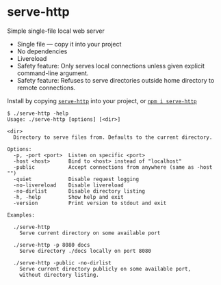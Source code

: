 # serve-http

Simple single-file local web server

- Single file — copy it into your project
- No dependencies
- Livereload
- Safety feature: Only serves local connections unless given explicit command-line argument.
- Safety feature: Refuses to serve directories outside home directory to remote connections.

Install by copying
[`serve-http`](https://raw.githubusercontent.com/rsms/serve-http/master/serve-http)
into your project, or [`npm i serve-http`](https://www.npmjs.com/package/serve-http)

```
$ ./serve-http -help
Usage: ./serve-http [options] [<dir>]

<dir>
  Directory to serve files from. Defaults to the current directory.

Options:
  -p, -port <port>  Listen on specific <port>
  -host <host>      Bind to <host> instead of "localhost"
  -public           Accept connections from anywhere (same as -host "")
  -quiet            Disable request logging
  -no-livereload    Disable livereload
  -no-dirlist       Disable directory listing
  -h, -help         Show help and exit
  -version          Print version to stdout and exit

Examples:

  ./serve-http
    Serve current directory on some available port

  ./serve-http -p 8080 docs
    Serve directory ./docs locally on port 8080

  ./serve-http -public -no-dirlist
    Serve current directory publicly on some available port,
    without directory listing.

```
